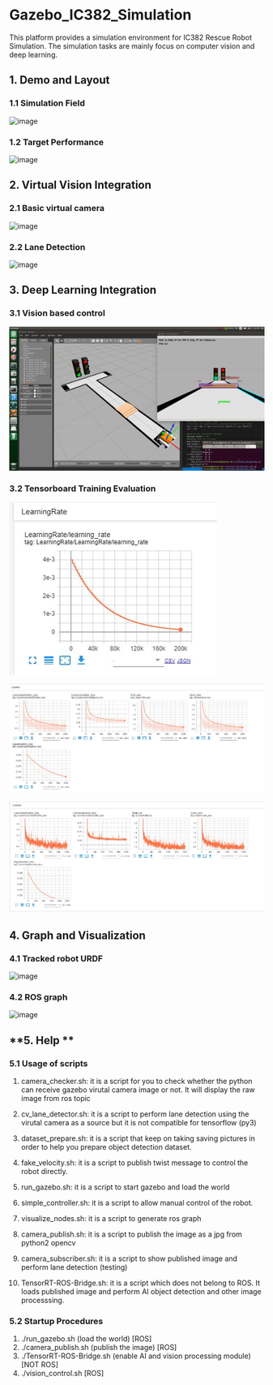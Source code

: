 # Gazebo_IC382_Simulation
This platform provides a simulation environment for IC382 Rescue Robot Simulation. The simulation tasks are mainly focus on computer vision and deep learning.


**1. Demo and Layout**
---------------------------
### 1.1 Simulation Field
![image](https://github.com/vincent51689453/Gazebo_IC382_Simulation/blob/master/git_image/demo_layout.png)

### 1.2 Target Performance
![image](https://github.com/vincent51689453/Gazebo_IC382_Simulation/blob/master/git_image/demo_gazebo_sim.gif)

**2. Virtual Vision Integration**
---------------------------
### 2.1 Basic virtual camera 
![image](https://github.com/vincent51689453/Gazebo_IC382_Simulation/blob/master/git_image/opencv_camera.png)

### 2.2 Lane Detection
![image](https://github.com/vincent51689453/Gazebo_IC382_Simulation/blob/master/git_image/cv2_lane_detetor.png)



**3. Deep Learning Integration**
---------------------------
### 3.1 Vision based control
![image](https://github.com/vincent51689453/Digital_Twins_IC382/blob/master/git_image/gazebo_ai_demo.gif)

### 3.2 Tensorboard Training Evaluation
![image](https://github.com/vincent51689453/Digital_Twins_IC382/blob/master/git_image/learning_rate_less.JPG)

![image](https://github.com/vincent51689453/Digital_Twins_IC382/blob/master/git_image/loss_smoothed.JPG)

![image](https://github.com/vincent51689453/Digital_Twins_IC382/blob/master/git_image/loss_smoothed_less.JPG)




**4. Graph and Visualization**
---------------------------
### 4.1 Tracked robot URDF
![image](https://github.com/vincent51689453/Gazebo_IC382_Simulation/blob/master/git_image/robot_urdf.png)

### 4.2 ROS graph
![image](https://github.com/vincent51689453/Gazebo_IC382_Simulation/blob/master/git_image/rqt_graph.png)


**5. Help **
---------------------------
### 5.1 Usage of scripts
1. camera_checker.sh: it is a script for you to check whether the python can receive gazebo virutal camera image or not. It will display the raw image from ros topic

2. cv_lane_detector.sh: it is a script to perform lane detection using the virutal camera as a source but it is not compatible for tensorflow (py3)

3. dataset_prepare.sh: it is a script that keep on taking saving pictures in order to help you prepare object detection dataset.

4. fake_velocity.sh: it is a script to publish twist message to control the robot directly.

5. run_gazebo.sh: it is a script to start gazebo and load the world

6. simple_controller.sh: it is a script to allow manual control of the robot.

7. visualize_nodes.sh: it is a script to generate ros graph

8. camera_publish.sh: it is a script to publish the image as a jpg from python2 opencv

9. camera_subscriber.sh: it is a script to show published image and perform lane detection (testing)

10. TensorRT-ROS-Bridge.sh: it is a script which does not belong to ROS. It loads published image and perform AI object detection and other image processsing.

### 5.2 Startup Procedures
1. ./run_gazebo.sh (load the world) [ROS]
2. ./camera_publish.sh (publish the image) [ROS]
3. ./TensorRT-ROS-Bridge.sh (enable AI and vision processing module) [NOT ROS]
4. ./vision_control.sh [ROS]

